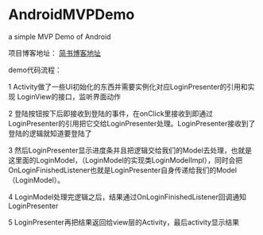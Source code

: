 # AndroidMVPDemo
a simple MVP Demo of Android

项目博客地址：
[简书博客地址](http://www.jianshu.com/p/9d40b298eca9)

demo代码流程：

1 Activity做了一些UI初始化的东西并需要实例化对应LoginPresenter的引用和实现 LoginView的接口，监听界面动作 

2 登陆按钮按下后即接收到登陆的事件，在onClick里接收到即通过LoginPresenter的引用把它交给LoginPresenter处理。LoginPresenter接收到了登陆的逻辑就知道要登陆了 

3 然后LoginPresenter显示进度条并且把逻辑交给我们的Model去处理，也就是这里面的LoginModel，（LoginModel的实现类LoginModelImpl），同时会把OnLoginFinishedListener也就是LoginPresenter自身传递给我们的Model（LoginModel）。 

4 LoginModel处理完逻辑之后，结果通过OnLoginFinishedListener回调通知LoginPresenter 

5 LoginPresenter再把结果返回给view层的Activity，最后activity显示结果
